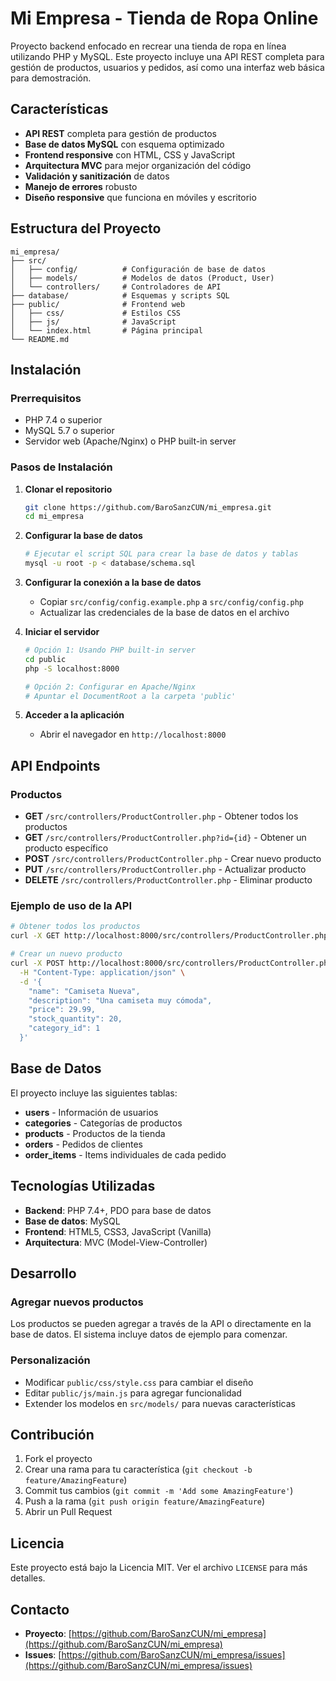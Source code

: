 # Mi Empresa - Tienda de Ropa Online

Proyecto backend enfocado en recrear una tienda de ropa en línea utilizando PHP y MySQL. Este proyecto incluye una API REST completa para gestión de productos, usuarios y pedidos, así como una interfaz web básica para demostración.

## Características

- **API REST** completa para gestión de productos
- **Base de datos MySQL** con esquema optimizado
- **Frontend responsive** con HTML, CSS y JavaScript
- **Arquitectura MVC** para mejor organización del código
- **Validación y sanitización** de datos
- **Manejo de errores** robusto
- **Diseño responsive** que funciona en móviles y escritorio

## Estructura del Proyecto

```
mi_empresa/
├── src/
│   ├── config/          # Configuración de base de datos
│   ├── models/          # Modelos de datos (Product, User)
│   └── controllers/     # Controladores de API
├── database/            # Esquemas y scripts SQL
├── public/              # Frontend web
│   ├── css/             # Estilos CSS
│   ├── js/              # JavaScript
│   └── index.html       # Página principal
└── README.md
```

## Instalación

### Prerrequisitos

- PHP 7.4 o superior
- MySQL 5.7 o superior
- Servidor web (Apache/Nginx) o PHP built-in server

### Pasos de Instalación

1. **Clonar el repositorio**
   ```bash
   git clone https://github.com/BaroSanzCUN/mi_empresa.git
   cd mi_empresa
   ```

2. **Configurar la base de datos**
   ```bash
   # Ejecutar el script SQL para crear la base de datos y tablas
   mysql -u root -p < database/schema.sql
   ```

3. **Configurar la conexión a la base de datos**
   - Copiar `src/config/config.example.php` a `src/config/config.php`
   - Actualizar las credenciales de la base de datos en el archivo

4. **Iniciar el servidor**
   ```bash
   # Opción 1: Usando PHP built-in server
   cd public
   php -S localhost:8000
   
   # Opción 2: Configurar en Apache/Nginx
   # Apuntar el DocumentRoot a la carpeta 'public'
   ```

5. **Acceder a la aplicación**
   - Abrir el navegador en `http://localhost:8000`

## API Endpoints

### Productos

- **GET** `/src/controllers/ProductController.php` - Obtener todos los productos
- **GET** `/src/controllers/ProductController.php?id={id}` - Obtener un producto específico
- **POST** `/src/controllers/ProductController.php` - Crear nuevo producto
- **PUT** `/src/controllers/ProductController.php` - Actualizar producto
- **DELETE** `/src/controllers/ProductController.php` - Eliminar producto

### Ejemplo de uso de la API

```bash
# Obtener todos los productos
curl -X GET http://localhost:8000/src/controllers/ProductController.php

# Crear un nuevo producto
curl -X POST http://localhost:8000/src/controllers/ProductController.php \
  -H "Content-Type: application/json" \
  -d '{
    "name": "Camiseta Nueva",
    "description": "Una camiseta muy cómoda",
    "price": 29.99,
    "stock_quantity": 20,
    "category_id": 1
  }'
```

## Base de Datos

El proyecto incluye las siguientes tablas:

- **users** - Información de usuarios
- **categories** - Categorías de productos
- **products** - Productos de la tienda
- **orders** - Pedidos de clientes
- **order_items** - Items individuales de cada pedido

## Tecnologías Utilizadas

- **Backend**: PHP 7.4+, PDO para base de datos
- **Base de datos**: MySQL
- **Frontend**: HTML5, CSS3, JavaScript (Vanilla)
- **Arquitectura**: MVC (Model-View-Controller)

## Desarrollo

### Agregar nuevos productos

Los productos se pueden agregar a través de la API o directamente en la base de datos. El sistema incluye datos de ejemplo para comenzar.

### Personalización

- Modificar `public/css/style.css` para cambiar el diseño
- Editar `public/js/main.js` para agregar funcionalidad
- Extender los modelos en `src/models/` para nuevas características

## Contribución

1. Fork el proyecto
2. Crear una rama para tu característica (`git checkout -b feature/AmazingFeature`)
3. Commit tus cambios (`git commit -m 'Add some AmazingFeature'`)
4. Push a la rama (`git push origin feature/AmazingFeature`)
5. Abrir un Pull Request

## Licencia

Este proyecto está bajo la Licencia MIT. Ver el archivo `LICENSE` para más detalles.

## Contacto

- **Proyecto**: [https://github.com/BaroSanzCUN/mi_empresa](https://github.com/BaroSanzCUN/mi_empresa)
- **Issues**: [https://github.com/BaroSanzCUN/mi_empresa/issues](https://github.com/BaroSanzCUN/mi_empresa/issues)
